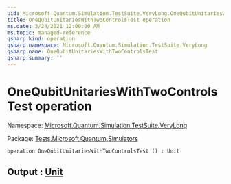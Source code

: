 ```yaml
---
uid: Microsoft.Quantum.Simulation.TestSuite.VeryLong.OneQubitUnitariesWithTwoControlsTest
title: OneQubitUnitariesWithTwoControlsTest operation
ms.date: 3/24/2021 12:00:00 AM
ms.topic: managed-reference
qsharp.kind: operation
qsharp.namespace: Microsoft.Quantum.Simulation.TestSuite.VeryLong
qsharp.name: OneQubitUnitariesWithTwoControlsTest
qsharp.summary: ''
---
```


# OneQubitUnitariesWithTwoControlsTest operation

Namespace: [Microsoft.Quantum.Simulation.TestSuite.VeryLong](xref:Microsoft.Quantum.Simulation.TestSuite.VeryLong)

Package: [Tests.Microsoft.Quantum.Simulators](https://nuget.org/packages/Tests.Microsoft.Quantum.Simulators)




```qsharp
operation OneQubitUnitariesWithTwoControlsTest () : Unit
```


## Output : [Unit](xref:microsoft.quantum.lang-ref.unit)


